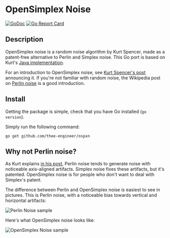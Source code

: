 # OpenSimplex Noise

[![GoDoc](https://godoc.org/github.com/thee-engineer/ospxn?status.svg)](http://godoc.org/github.com/thee-engineer/ospxn)
[![Go Report Card](https://goreportcard.com/badge/github.com/thee-engineer/ospxn)](https://goreportcard.com/report/github.com/thee-engineer/ospxn)

## Description

OpenSimplex noise is a random noise algorithm by Kurt Spencer, made as a
patent-free alternative to Perlin and Simplex noise. This Go port is based on
Kurt's [Java implementation](https://gist.github.com/KdotJPG/b1270127455a94ac5d19).

For an introduction to OpenSimplex noise, see [Kurt Spencer's
post](http://uniblock.tumblr.com/post/97868843242/noise) announcing it. If
you're not familiar with random noise, the Wikipedia post on [Perlin
noise](https://en.wikipedia.org/wiki/Perlin_noise) is a good introduction.

## Install

Getting the package is simple, check that you have Go installed (`go version`).

Simply run the following command:

```
go get github.com/thee-engineer/ospxn
```

## Why not Perlin noise?

As Kurt explains [in his
post](http://uniblock.tumblr.com/post/97868843242/noise), Perlin noise tends to
generate noise with noticeable axis-aligned artifacts. Simplex noise fixes
these artifacts, but it's patented. OpenSimplex noise is for people who don't
want to deal with Simplex's patent.

The difference between Perlin and OpenSimplex noise is easiest to see in
pictures. This is Perlin noise, with a noticeable bias towards vertical and
horizontal artifacts:

![Perlin Noise sample](http://67.media.tumblr.com/153d6efb739746f114c52f86391c3932/tumblr_inline_nc4swj5tX51seaucq.png)

Here's what OpenSimplex noise looks like:

![OpenSimplex Noise sample](http://67.media.tumblr.com/6186a25f7bafb258c30101ee3c0c87b4/tumblr_inline_ngubweRMTr1seaucq.png)

